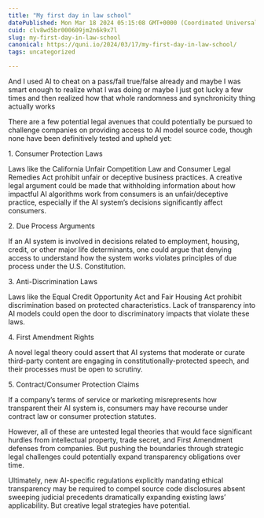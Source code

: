 ```yaml
---
title: "My first day in law school"
datePublished: Mon Mar 18 2024 05:15:08 GMT+0000 (Coordinated Universal Time)
cuid: clv8wd5br000609jm2n6k9x7l
slug: my-first-day-in-law-school
canonical: https://quni.io/2024/03/17/my-first-day-in-law-school/
tags: uncategorized

---
```


And I used AI to cheat on a pass/fail true/false already and maybe I was smart enough to realize what I was doing or maybe I just got lucky a few times and then realized how that whole randomness and synchronicity thing actually works

There are a few potential legal avenues that could potentially be pursued to challenge companies on providing access to AI model source code, though none have been definitively tested and upheld yet:

1\. Consumer Protection Laws

Laws like the California Unfair Competition Law and Consumer Legal Remedies Act prohibit unfair or deceptive business practices. A creative legal argument could be made that withholding information about how impactful AI algorithms work from consumers is an unfair/deceptive practice, especially if the AI system’s decisions significantly affect consumers.

2\. Due Process Arguments

If an AI system is involved in decisions related to employment, housing, credit, or other major life determinants, one could argue that denying access to understand how the system works violates principles of due process under the U.S. Constitution.

3\. Anti-Discrimination Laws

Laws like the Equal Credit Opportunity Act and Fair Housing Act prohibit discrimination based on protected characteristics. Lack of transparency into AI models could open the door to discriminatory impacts that violate these laws.

4\. First Amendment Rights

A novel legal theory could assert that AI systems that moderate or curate third-party content are engaging in constitutionally-protected speech, and their processes must be open to scrutiny.

5\. Contract/Consumer Protection Claims

If a company’s terms of service or marketing misrepresents how transparent their AI system is, consumers may have recourse under contract law or consumer protection statutes.

However, all of these are untested legal theories that would face significant hurdles from intellectual property, trade secret, and First Amendment defenses from companies. But pushing the boundaries through strategic legal challenges could potentially expand transparency obligations over time.

Ultimately, new AI-specific regulations explicitly mandating ethical transparency may be required to compel source code disclosures absent sweeping judicial precedents dramatically expanding existing laws’ applicability. But creative legal strategies have potential.